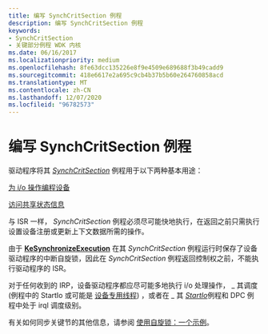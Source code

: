 ```yaml
---
title: 编写 SynchCritSection 例程
description: 编写 SynchCritSection 例程
keywords:
- SynchCritSection
- 关键部分例程 WDK 内核
ms.date: 06/16/2017
ms.localizationpriority: medium
ms.openlocfilehash: 8fe63dcc135226e8f9e4509e689688f3b49cadd9
ms.sourcegitcommit: 418e6617e2a695c9cb4b37b5b60e264760858acd
ms.translationtype: MT
ms.contentlocale: zh-CN
ms.lasthandoff: 12/07/2020
ms.locfileid: "96782573"
---
```

# <a name="writing-synchcritsection-routines"></a>编写 SynchCritSection 例程





驱动程序将其 [*SynchCritSection*](/windows-hardware/drivers/ddi/wdm/nc-wdm-ksynchronize_routine) 例程用于以下两种基本用途：

[为 i/o 操作编程设备](programming-a-device-for-an-i-o-operation.md)

[访问共享状态信息](accessing-shared-state-information.md)

与 ISR 一样， *SynchCritSection* 例程必须尽可能快地执行，在返回之前只需执行设置设备注册或更新上下文数据所需的操作。

由于 [**KeSynchronizeExecution**](/windows-hardware/drivers/ddi/wdm/nf-wdm-kesynchronizeexecution) 在其 *SynchCritSection* 例程运行时保存了设备驱动程序的中断自旋锁，因此在 *SynchCritSection* 例程返回控制权之前，不能执行驱动程序的 ISR。

对于任何收到的 IRP，设备驱动程序都应尽可能多地执行 i/o 处理操作， \_ 其调度 (例程中的 StartIo 或可能是 [设备专用线程](device-dedicated-threads.md)) ，或者在 \_ 其 [*StartIo*](/windows-hardware/drivers/ddi/wdm/nc-wdm-driver_startio)例程和 DPC 例程中处于 irql 调度级别。

有关如何同步关键节的其他信息，请参阅 [使用自旋锁：一个示例](using-spin-locks--an-example.md)。

 

